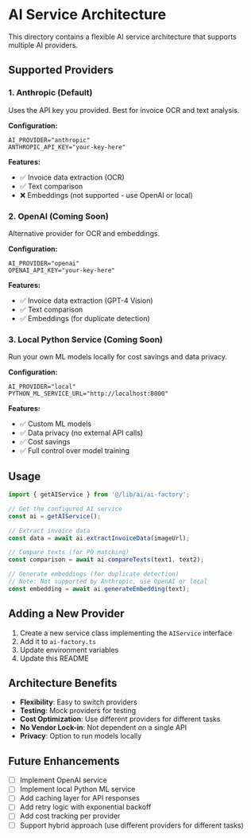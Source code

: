 # AI Service Architecture

This directory contains a flexible AI service architecture that supports multiple AI providers.

## Supported Providers

### 1. Anthropic (Default)
Uses the API key you provided. Best for invoice OCR and text analysis.

**Configuration:**
```env
AI_PROVIDER="anthropic"
ANTHROPIC_API_KEY="your-key-here"
```

**Features:**
- ✅ Invoice data extraction (OCR)
- ✅ Text comparison
- ❌ Embeddings (not supported - use OpenAI or local)

### 2. OpenAI (Coming Soon)
Alternative provider for OCR and embeddings.

**Configuration:**
```env
AI_PROVIDER="openai"
OPENAI_API_KEY="your-key-here"
```

**Features:**
- ✅ Invoice data extraction (GPT-4 Vision)
- ✅ Text comparison
- ✅ Embeddings (for duplicate detection)

### 3. Local Python Service (Coming Soon)
Run your own ML models locally for cost savings and data privacy.

**Configuration:**
```env
AI_PROVIDER="local"
PYTHON_ML_SERVICE_URL="http://localhost:8000"
```

**Features:**
- ✅ Custom ML models
- ✅ Data privacy (no external API calls)
- ✅ Cost savings
- ✅ Full control over model training

## Usage

```typescript
import { getAIService } from '@/lib/ai/ai-factory';

// Get the configured AI service
const ai = getAIService();

// Extract invoice data
const data = await ai.extractInvoiceData(imageUrl);

// Compare texts (for PO matching)
const comparison = await ai.compareTexts(text1, text2);

// Generate embeddings (for duplicate detection)
// Note: Not supported by Anthropic, use OpenAI or local
const embedding = await ai.generateEmbedding(text);
```

## Adding a New Provider

1. Create a new service class implementing the `AIService` interface
2. Add it to `ai-factory.ts`
3. Update environment variables
4. Update this README

## Architecture Benefits

- **Flexibility**: Easy to switch providers
- **Testing**: Mock providers for testing
- **Cost Optimization**: Use different providers for different tasks
- **No Vendor Lock-in**: Not dependent on a single API
- **Privacy**: Option to run models locally

## Future Enhancements

- [ ] Implement OpenAI service
- [ ] Implement local Python ML service
- [ ] Add caching layer for API responses
- [ ] Add retry logic with exponential backoff
- [ ] Add cost tracking per provider
- [ ] Support hybrid approach (use different providers for different tasks)
